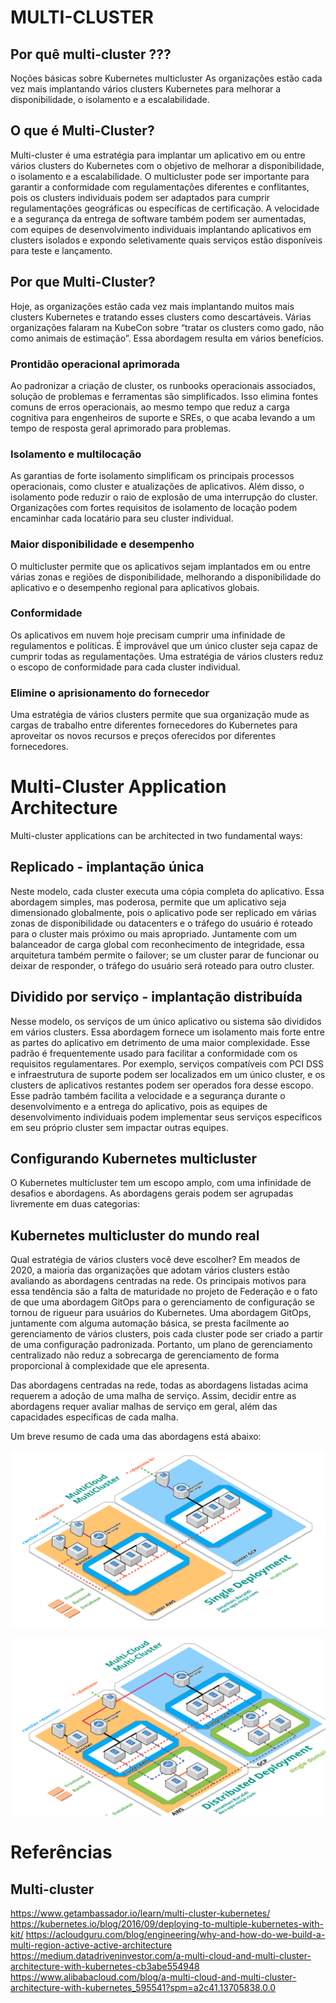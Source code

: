 
# MULTI-CLUSTER

## Por quê multi-cluster ???

Noções básicas sobre Kubernetes multicluster
As organizações estão cada vez mais implantando vários clusters Kubernetes para melhorar a disponibilidade, o isolamento e a escalabilidade.


## O que é Multi-Cluster?

Multi-cluster é uma estratégia para implantar um aplicativo em ou entre vários clusters do Kubernetes com o objetivo de melhorar a disponibilidade, o isolamento e a escalabilidade. O multicluster pode ser importante para garantir a conformidade com regulamentações diferentes e conflitantes, pois os clusters individuais podem ser adaptados para cumprir regulamentações geográficas ou específicas de certificação. A velocidade e a segurança da entrega de software também podem ser aumentadas, com equipes de desenvolvimento individuais implantando aplicativos em clusters isolados e expondo seletivamente quais serviços estão disponíveis para teste e lançamento.


## Por que Multi-Cluster?

Hoje, as organizações estão cada vez mais implantando muitos mais clusters Kubernetes e tratando esses clusters como descartáveis. Várias organizações falaram na KubeCon sobre “tratar os clusters como gado, não como animais de estimação”. Essa abordagem resulta em vários benefícios.



### Prontidão operacional aprimorada
Ao padronizar a criação de cluster, os runbooks operacionais associados, solução de problemas e ferramentas são simplificados. Isso elimina fontes comuns de erros operacionais, ao mesmo tempo que reduz a carga cognitiva para engenheiros de suporte e SREs, o que acaba levando a um tempo de resposta geral aprimorado para problemas.


### Isolamento e multilocação
As garantias de forte isolamento simplificam os principais processos operacionais, como cluster e atualizações de aplicativos. Além disso, o isolamento pode reduzir o raio de explosão de uma interrupção do cluster. Organizações com fortes requisitos de isolamento de locação podem encaminhar cada locatário para seu cluster individual.


### Maior disponibilidade e desempenho
O multicluster permite que os aplicativos sejam implantados em ou entre várias zonas e regiões de disponibilidade, melhorando a disponibilidade do aplicativo e o desempenho regional para aplicativos globais.


### Conformidade
Os aplicativos em nuvem hoje precisam cumprir uma infinidade de regulamentos e políticas. É improvável que um único cluster seja capaz de cumprir todas as regulamentações. Uma estratégia de vários clusters reduz o escopo de conformidade para cada cluster individual.


### Elimine o aprisionamento do fornecedor
Uma estratégia de vários clusters permite que sua organização mude as cargas de trabalho entre diferentes fornecedores do Kubernetes para aproveitar os novos recursos e preços oferecidos por diferentes fornecedores.




# Multi-Cluster Application Architecture

Multi-cluster applications can be architected in two fundamental ways:

## Replicado - implantação única

Neste modelo, cada cluster executa uma cópia completa do aplicativo. Essa abordagem simples, mas poderosa, permite que um aplicativo seja dimensionado globalmente, pois o aplicativo pode ser replicado em várias zonas de disponibilidade ou datacenters e o tráfego do usuário é roteado para o cluster mais próximo ou mais apropriado. Juntamente com um balanceador de carga global com reconhecimento de integridade, essa arquitetura também permite o failover; se um cluster parar de funcionar ou deixar de responder, o tráfego do usuário será roteado para outro cluster.


## Dividido por serviço - implantação distribuída

Nesse modelo, os serviços de um único aplicativo ou sistema são divididos em vários clusters. Essa abordagem fornece um isolamento mais forte entre as partes do aplicativo em detrimento de uma maior complexidade. Esse padrão é frequentemente usado para facilitar a conformidade com os requisitos regulamentares. Por exemplo, serviços compatíveis com PCI DSS e infraestrutura de suporte podem ser localizados em um único cluster, e os clusters de aplicativos restantes podem ser operados fora desse escopo. Esse padrão também facilita a velocidade e a segurança durante o desenvolvimento e a entrega do aplicativo, pois as equipes de desenvolvimento individuais podem implementar seus serviços específicos em seu próprio cluster sem impactar outras equipes.


## Configurando Kubernetes multicluster
O Kubernetes multicluster tem um escopo amplo, com uma infinidade de desafios e abordagens. As abordagens gerais podem ser agrupadas livremente em duas categorias:



## Kubernetes multicluster do mundo real
Qual estratégia de vários clusters você deve escolher? Em meados de 2020, a maioria das organizações que adotam vários clusters estão avaliando as abordagens centradas na rede. Os principais motivos para essa tendência são a falta de maturidade no projeto de Federação e o fato de que uma abordagem GitOps para o gerenciamento de configuração se tornou de rigueur para usuários do Kubernetes. Uma abordagem GitOps, juntamente com alguma automação básica, se presta facilmente ao gerenciamento de vários clusters, pois cada cluster pode ser criado a partir de uma configuração padronizada. Portanto, um plano de gerenciamento centralizado não reduz a sobrecarga de gerenciamento de forma proporcional à complexidade que ele apresenta.

Das abordagens centradas na rede, todas as abordagens listadas acima requerem a adoção de uma malha de serviço. Assim, decidir entre as abordagens requer avaliar malhas de serviço em geral, além das capacidades específicas de cada malha. 


Um breve resumo de cada uma das abordagens está abaixo:

![alt text](single-deployment.png)

![alt text](distributed-deployment.png)



# Referências

## Multi-cluster
https://www.getambassador.io/learn/multi-cluster-kubernetes/
https://kubernetes.io/blog/2016/09/deploying-to-multiple-kubernetes-with-kit/
https://acloudguru.com/blog/engineering/why-and-how-do-we-build-a-multi-region-active-active-architecture
https://medium.datadriveninvestor.com/a-multi-cloud-and-multi-cluster-architecture-with-kubernetes-cb3abe554948
https://www.alibabacloud.com/blog/a-multi-cloud-and-multi-cluster-architecture-with-kubernetes_595541?spm=a2c41.13705838.0.0
